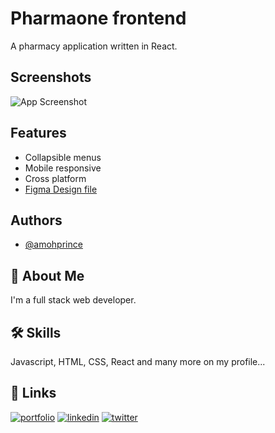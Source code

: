 # Pharmaone frontend

A pharmacy application written in React.

## Screenshots

![App Screenshot](https://user-images.githubusercontent.com/81857018/192524028-4d84fe62-27f2-45ad-b135-ecd99b8588a5.png)

## Features

- Collapsible menus
- Mobile responsive
- Cross platform
- [Figma Design file](<https://www.figma.com/file/zdvyjDTe9grMoInsFnwzxM/Dashboard---Pharmacy-Management-(Community)?node-id=33%3A550>)

## Authors

- [@amohprince](https://github.com/AmohPrince)

## 🚀 About Me

I'm a full stack web developer.

## 🛠 Skills

Javascript, HTML, CSS, React and many more on my profile...

## 🔗 Links

[![portfolio](https://img.shields.io/badge/my_portfolio-000?style=for-the-badge&logo=ko-fi&logoColor=white)](http://amosmachora.vercel.app)
[![linkedin](https://img.shields.io/badge/linkedin-0A66C2?style=for-the-badge&logo=linkedin&logoColor=white)](https://www.linkedin.com/in/amos-machora)
[![twitter](https://img.shields.io/badge/twitter-1DA1F2?style=for-the-badge&logo=twitter&logoColor=white)](https://twitter.com/amos_machora/)
